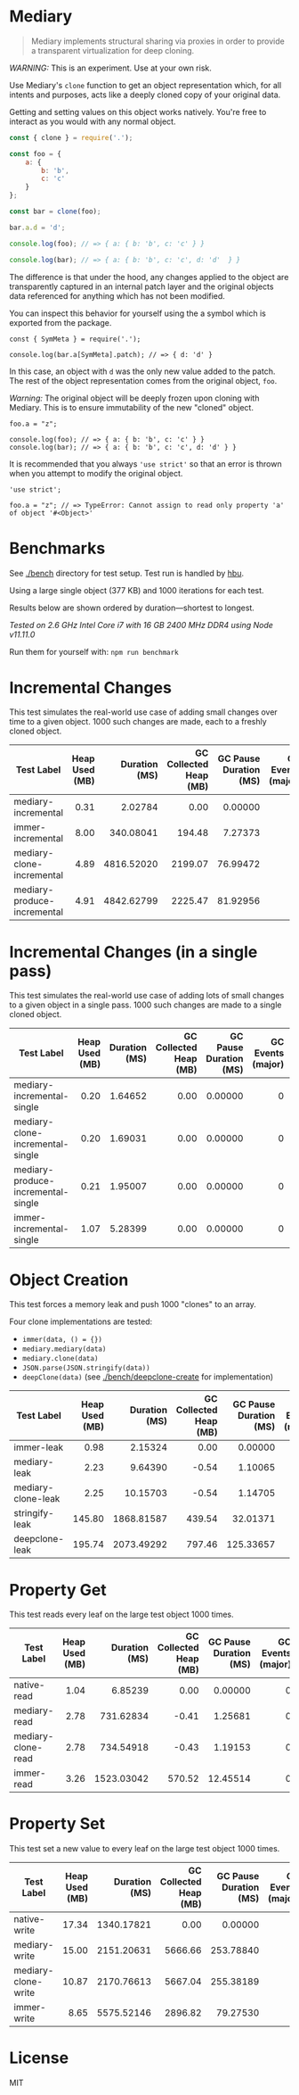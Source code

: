 # Mediary

> Mediary implements structural sharing via proxies in order to provide a transparent virtualization for deep cloning.

*WARNING:* This is an experiment. Use at your own risk.

Use Mediary's `clone` function to get an object representation which, for all intents and purposes, acts like a deeply cloned copy of your original data.

Getting and setting values on this object works natively. You're free to interact as you would with any normal object.

```js
const { clone } = require('.');

const foo = {
    a: {
        b: 'b',
        c: 'c'
    }
};

const bar = clone(foo);

bar.a.d = 'd';

console.log(foo); // => { a: { b: 'b', c: 'c' } }

console.log(bar); // => { a: { b: 'b', c: 'c', d: 'd'  } }
```

The difference is that under the hood, any changes applied to the object are transparently captured in an internal patch layer and the original objects data referenced for anything which has not been modified.

You can inspect this behavior for yourself using the a symbol which is exported from the package.

```
const { SymMeta } = require('.');

console.log(bar.a[SymMeta].patch); // => { d: 'd' }
```

In this case, an object with `d` was the only new value added to the patch. The rest of the object representation comes from the original object, `foo`.

*Warning:* The original object will be deeply frozen upon cloning with Mediary. This is to ensure immutability of the new "cloned" object.

```
foo.a = "z";

console.log(foo); // => { a: { b: 'b', c: 'c' } }
console.log(bar); // => { a: { b: 'b', c: 'c', d: 'd' } } 
```

It is recommended that you always `'use strict'` so that an error is thrown when you attempt to modify the original object.

```
'use strict';

foo.a = "z"; // => TypeError: Cannot assign to read only property 'a' of object '#<Object>'
```

# Benchmarks

See [./bench](https://github.com/machellerogden/mediary/tree/master/bench) directory for test setup. Test run is handled by [hbu](https://www.npmjs.com/package/hbu).

Using a large single object (377 KB) and 1000 iterations for each test.

Results below are shown ordered by duration—shortest to longest.

_Tested on 2.6 GHz Intel Core i7 with 16 GB 2400 MHz DDR4 using Node v11.11.0_

Run them for yourself with: `npm run benchmark`

# Incremental Changes

This test simulates the real-world use case of adding small changes over time to a given object. 1000 such changes are made, each to a freshly cloned object.

| Test Label                         | Heap Used (MB) | Duration (MS) | GC Collected Heap (MB) | GC Pause Duration (MS) | GC Events (major) | GC Events (minor) |
| ---------------------------------- | -------------: | ------------: | ---------------------: | ---------------------: | ----------------: | ----------------: |
| mediary-incremental                |           0.31 |       2.02784 |                   0.00 |                0.00000 |                 0 |                 0 |
| immer-incremental                  |           8.00 |     340.08041 |                 194.48 |                7.27373 |                 0 |                55 |
| mediary-clone-incremental          |           4.89 |    4816.52020 |                2199.07 |               76.99472 |                 0 |               183 |
| mediary-produce-incremental        |           4.91 |    4842.62799 |                2225.47 |               81.92956 |                 0 |               184 |

# Incremental Changes (in a single pass)

This test simulates the real-world use case of adding lots of small changes to a given object in a single pass. 1000 such changes are made to a single cloned object.

| Test Label                         | Heap Used (MB) | Duration (MS) | GC Collected Heap (MB) | GC Pause Duration (MS) | GC Events (major) | GC Events (minor) |
| ---------------------------------- | -------------: | ------------: | ---------------------: | ---------------------: | ----------------: | ----------------: |
| mediary-incremental-single         |           0.20 |       1.64652 |                   0.00 |                0.00000 |                 0 |                 0 |
| mediary-clone-incremental-single   |           0.20 |       1.69031 |                   0.00 |                0.00000 |                 0 |                 0 |
| mediary-produce-incremental-single |           0.21 |       1.95007 |                   0.00 |                0.00000 |                 0 |                 0 |
| immer-incremental-single           |           1.07 |       5.28399 |                   0.00 |                0.00000 |                 0 |                 0 |

# Object Creation

This test forces a memory leak and push 1000 "clones" to an array.

Four clone implementations are tested:

   * `immer(data, () = {})`
   * `mediary.mediary(data)`
   * `mediary.clone(data)`
   * `JSON.parse(JSON.stringify(data))`
   * `deepClone(data)` (see [./bench/deepclone-create](./bench/deepclone-create) for implementation)

| Test Label                         | Heap Used (MB) | Duration (MS) | GC Collected Heap (MB) | GC Pause Duration (MS) | GC Events (major) | GC Events (minor) |
| ---------------------------------- | -------------: | ------------: | ---------------------: | ---------------------: | ----------------: | ----------------: |
| immer-leak                         |           0.98 |       2.15324 |                   0.00 |                0.00000 |                 0 |                 0 |
| mediary-leak                       |           2.23 |       9.64390 |                  -0.54 |                1.10065 |                 0 |                 2 |
| mediary-clone-leak                 |           2.25 |      10.15703 |                  -0.54 |                1.14705 |                 0 |                 2 |
| stringify-leak                     |         145.80 |    1868.81587 |                 439.54 |               32.01371 |                 3 |                45 |
| deepclone-leak                     |         195.74 |    2073.49292 |                 797.46 |              125.33657 |                 6 |                65 |

# Property Get

This test reads every leaf on the large test object 1000 times.

| Test Label                         | Heap Used (MB) | Duration (MS) | GC Collected Heap (MB) | GC Pause Duration (MS) | GC Events (major) | GC Events (minor) |
| ---------------------------------- | -------------: | ------------: | ---------------------: | ---------------------: | ----------------: | ----------------: |
| native-read                        |           1.04 |       6.85239 |                   0.00 |                0.00000 |                 0 |                 0 |
| mediary-read                       |           2.78 |     731.62834 |                  -0.41 |                1.25681 |                 0 |                 2 |
| mediary-clone-read                 |           2.78 |     734.54918 |                  -0.43 |                1.19153 |                 0 |                 2 |
| immer-read                         |           3.26 |    1523.03042 |                 570.52 |               12.45514 |                 0 |               147 |

# Property Set

This test set a new value to every leaf on the large test object 1000 times.

| Test Label                         | Heap Used (MB) | Duration (MS) | GC Collected Heap (MB) | GC Pause Duration (MS) | GC Events (major) | GC Events (minor) |
| ---------------------------------- | -------------: | ------------: | ---------------------: | ---------------------: | ----------------: | ----------------: |
| native-write                       |          17.34 |    1340.17821 |                   0.00 |                0.00000 |                 0 |                 0 |
| mediary-write                      |          15.00 |    2151.20631 |                5666.66 |              253.78840 |                 1 |               468 |
| mediary-clone-write                |          10.87 |    2170.76613 |                5667.04 |              255.38189 |                 1 |               469 |
| immer-write                        |           8.65 |    5575.52146 |                2896.82 |               79.27530 |                 0 |               208 |

# License

MIT
